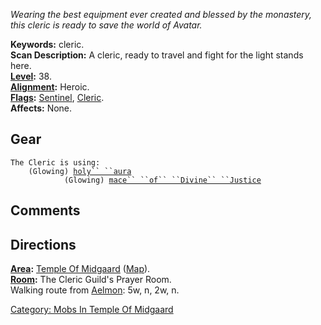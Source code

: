 *Wearing the best equipment ever created and blessed by the monastery,
this cleric is ready to save the world of Avatar.*

**Keywords:** cleric.  
**Scan Description:** A cleric, ready to travel and fight for the light
stands here.  
**[Level](Level "wikilink"):** 38.  
**[Alignment](Alignment "wikilink"):** Heroic.  
**[Flags](:Category:_Mob_Types "wikilink"):**
[Sentinel](Sentinel "wikilink"), [Cleric](Cleric "wikilink").  
**Affects:** None.  

## Gear

`The Cleric is using:`  
` `<worn about body>`   (Glowing) `[`holy`` ``aura`](Holy_Aura_(Armor) "wikilink")  
` `<wielded>`           (Glowing) `[`mace`` ``of`` ``Divine`` ``Justice`](Mace_Of_Divine_Justice "wikilink")

## Comments

## Directions

**[Area](:Category:_Areas "wikilink"):** [Temple Of
Midgaard](:Category:_Temple_Of_Midgaard "wikilink")
([Map](Temple_Of_Midgaard_Map "wikilink")).  
**[Room](:Category:_Rooms "wikilink"):** The Cleric Guild's Prayer
Room.  
Walking route from [Aelmon](Aelmon "wikilink"): 5w, n, 2w, n.  

[Category: Mobs In Temple Of
Midgaard](Category:_Mobs_In_Temple_Of_Midgaard "wikilink")
